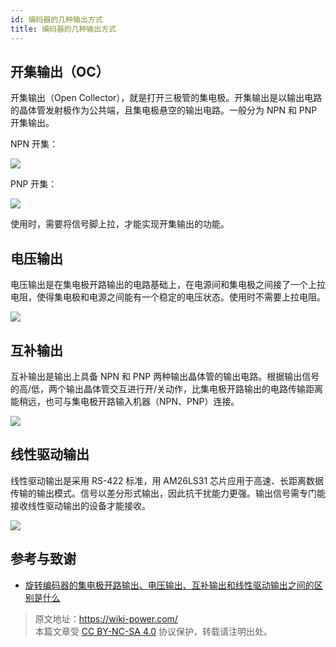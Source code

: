 ```yaml
---
id: 编码器的几种输出方式
title: 编码器的几种输出方式
---
```


## 开集输出（OC）

开集输出（Open Collector），就是打开三极管的集电极。开集输出是以输出电路的晶体管发射极作为公共端，且集电极悬空的输出电路。一般分为 NPN 和 PNP 开集输出。

NPN 开集：

![](https://wiki-media-1253965369.cos.ap-guangzhou.myqcloud.com/img/20211208154257.png)

PNP 开集：

![](https://wiki-media-1253965369.cos.ap-guangzhou.myqcloud.com/img/20211208154320.png)

使用时，需要将信号脚上拉，才能实现开集输出的功能。

## 电压输出

电压输出是在集电极开路输出的电路基础上，在电源间和集电极之间接了一个上拉电阻，使得集电极和电源之间能有一个稳定的电压状态。使用时不需要上拉电阻。

![](https://wiki-media-1253965369.cos.ap-guangzhou.myqcloud.com/img/20211208154330.png)

## 互补输出

互补输出是输出上具备 NPN 和 PNP 两种输出晶体管的输出电路。根据输出信号的高/低，两个输出晶体管交互进行开/关动作，比集电极开路输出的电路传输距离能稍远，也可与集电极开路输入机器（NPN、PNP）连接。

![](https://wiki-media-1253965369.cos.ap-guangzhou.myqcloud.com/img/20211208154343.png)

## 线性驱动输出

线性驱动输出是采用 RS-422 标准，用 AM26LS31 芯片应用于高速、长距离数据传输的输出模式。信号以差分形式输出，因此抗干扰能力更强。输出信号需专门能接收线性驱动输出的设备才能接收。

![](https://wiki-media-1253965369.cos.ap-guangzhou.myqcloud.com/img/20211208154352.png)

## 参考与致谢

- [旋转编码器的集电极开路输出、电压输出、互补输出和线性驱动输出之间的区别是什么](https://blog.csdn.net/xuyaosong/article/details/78351208)

> 原文地址：<https://wiki-power.com/>  
> 本篇文章受 [CC BY-NC-SA 4.0](https://creativecommons.org/licenses/by/4.0/deed.zh) 协议保护，转载请注明出处。


